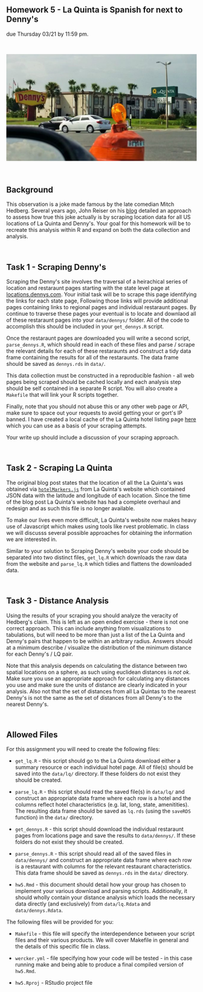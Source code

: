 Homework 5 - La Quinta is Spanish for next to Denny's
---
due Thursday 03/21 by 11:59 pm.

<br/>

![dennys next to la quinta](hedberg.jpg?raw=1)

<br/>

## Background

This observation is a joke made famous by the late comedian Mitch Hedberg. Several years ago, John Reiser on his [blog](http://njgeo.org/2014/01/30/mitch-hedberg-and-gis/) detailed an approach to assess how true this joke actually is by scraping location data for all US locations of La Quinta and Denny's. Your goal for this homework will be to recreate this analysis within R and expand on both the data collection and analysis.

<br/>

## Task 1 - Scraping Denny's

Scraping the Denny's site involves the traversal of a heirachical series of location and restaraunt pages starting with the state level page at [locations.dennys.com](http://locations.dennys.com). Your initial task will be to scrape this page identifying the links for each state page, Following those links will provide additional pages containing links to regional pages and individual restaraunt pages. By continue to traverse these pages your eventual is to locate and downlaod all of these restaraunt pages into your `data/dennys/` folder. All of the code to accomplish this should be included in your `get_dennys.R` script.

Once the restaraunt pages are downloaded you will write a second script, `parse_dennys.R`, which should read in each of these files and parse / scrape the relevant details for each of these restaraunts and construct a tidy data frame containing the results for all of the restaraunts. The data frame should be saved as `dennys.rds` in `data/`.

This data collection must be constructed in a reproducible fashion - all web pages being scraped should be cached locally and each analysis step should be self contained in a separate R script. You will also create a `Makefile` that will link your R scripts together. 

Finally, note that you should not abuse this or any other web page or API, make sure to space out your requests to avoid getting your or gort's IP banned. I have created a local cache of the La Quinta hotel listing page [here](http://www2.stat.duke.edu/~cr173/lq/www.lq.com/en/findandbook/hotel-listings.html) which you can use as a basis of your scraping attempts.

Your write up should include a discussion of your scraping approach.

<br/>

##  Task 2 - Scraping La Quinta

The original blog post states that the location of all the La Quinta's was obtained via [`hotelMarkers.js`](http://www.lq.com/lq/data/hotelMarkers.js) from La Quinta's website which contained JSON data with the latitude and longitude of each location. Since the time of the blog post La Quinta's website has had a complete overhaul and redesign and as such this file is no longer available.

To make our lives even more difficult, La Quinta's website now makes heavy use of Javascript which makes using tools like rvest problematic. In class we will discusss several possible approaches for obtaining the information we are interested in.

Similar to your solution to Scraping Denny's website your code should be separated into two distinct files, `get_lq.R` which downloads the raw data from the website and `parse_lq.R` which tidies and flattens the downloaded data.

<br/>

## Task 3 - Distance Analysis

Using the results of your scraping you should analyze the veracity of Hedberg's claim. This is left as an open ended exercise - there is not one correct approach. This can include anything from visualizations to tabulations, but will need to be more than just a list of the La Quinta and Denny's pairs that happen to be within an arbitrary radius. Answers should at a minimum describe / visualize the distribution of the minimum distance for each Denny's / LQ pair.

Note that this analysis depends on calculating the distance between two spatial locations on a sphere, as such using euclidean distances is *not ok*. Make sure you use an appropriate approach for calculating any distances you use and make sure the units of distance are clearly indicated in your analysis. Also not that the set of distances from all La Quintas to the nearest Denny's is not the same as the set of distances from all Denny's to the nearest Denny's.

<br/>

## Allowed Files

For this assignment you will need to create the following files:

* `get_lq.R` - this script should go to the La Quinta download either a summary resource or each individual hotel page. All of file(s) should be saved into the `data/lq/` directory. If these folders do not exist they should be created.

* `parse_lq.R` - this script should read the saved file(s) in `data/lq/` and construct an appropriate data frame where each row is a hotel and the columns reflect hotel characteristics (e.g. lat, long, state, amenitities). The resulting data frame should be saved as `lq.rds` (using the `saveRDS` function) in the `data/` directory.

* `get_dennys.R` - this script should download the individual restaraunt pages from locations page and save the results to `data/dennys/`. If these folders do not exist they should be created.

* `parse_dennys.R` - this script should read all of the saved files in `data/dennys/` and construct an appropriate data frame where each row is a restaurant with columns for the relevant restaurant characteristics. This data frame should be saved as `dennys.rds` in the `data/` directory.

* `hw5.Rmd` - this document should detail how your group has chosen to implement your various download and parsing scripts. Additionally, it should wholly contain your distance analysis which loads the necessary data directly (and exclusively) from `data/lq.Rdata` and `data/dennys.Rdata`.

The following files will be provided for you:

* `Makefile` - this file will specify the interdependence between your script files and their various products. We will cover Makefile in general and the details of this specific file in class.

* `wercker.yml` - file specifying how your code will be tested - in this case running make and being able to produce a final compiled version of `hw5.Rmd`.

* `hw5.Rproj` - RStudio project file


